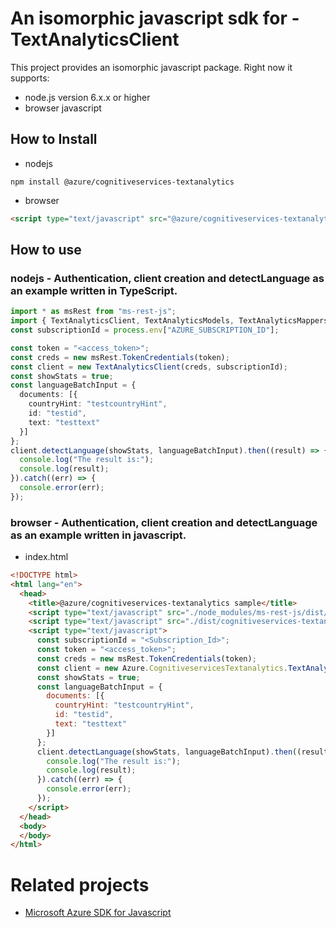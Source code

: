 # An isomorphic javascript sdk for - TextAnalyticsClient
This project provides an isomorphic javascript package. Right now it supports:
- node.js version 6.x.x or higher
- browser javascript

## How to Install

- nodejs
```
npm install @azure/cognitiveservices-textanalytics
```
- browser
```html
<script type="text/javascript" src="@azure/cognitiveservices-textanalytics/dist/cognitiveservices-textanalytics.js"></script>
```

## How to use

### nodejs - Authentication, client creation and detectLanguage  as an example written in TypeScript.

```ts
import * as msRest from "ms-rest-js";
import { TextAnalyticsClient, TextAnalyticsModels, TextAnalyticsMappers } from "@azure/cognitiveservices-textanalytics";
const subscriptionId = process.env["AZURE_SUBSCRIPTION_ID"];

const token = "<access_token>";
const creds = new msRest.TokenCredentials(token);
const client = new TextAnalyticsClient(creds, subscriptionId);
const showStats = true;
const languageBatchInput = {
  documents: [{
    countryHint: "testcountryHint",
    id: "testid",
    text: "testtext"
  }]
};
client.detectLanguage(showStats, languageBatchInput).then((result) => {
  console.log("The result is:");
  console.log(result);
}).catch((err) => {
  console.error(err);
});
```

### browser - Authentication, client creation and detectLanguage  as an example written in javascript.

- index.html
```html
<!DOCTYPE html>
<html lang="en">
  <head>
    <title>@azure/cognitiveservices-textanalytics sample</title>
    <script type="text/javascript" src="./node_modules/ms-rest-js/dist/msRest.browser.js"></script>
    <script type="text/javascript" src="./dist/cognitiveservices-textanalytics.js"></script>
    <script type="text/javascript">
      const subscriptionId = "<Subscription_Id>";
      const token = "<access_token>";
      const creds = new msRest.TokenCredentials(token);
      const client = new Azure.CognitiveservicesTextanalytics.TextAnalyticsClient(creds, subscriptionId);
      const showStats = true;
      const languageBatchInput = {
        documents: [{
          countryHint: "testcountryHint",
          id: "testid",
          text: "testtext"
        }]
      };
      client.detectLanguage(showStats, languageBatchInput).then((result) => {
        console.log("The result is:");
        console.log(result);
      }).catch((err) => {
        console.error(err);
      });
    </script>
  </head>
  <body>
  </body>
</html>
```

# Related projects
 - [Microsoft Azure SDK for Javascript](https://github.com/Azure/azure-sdk-for-js)

